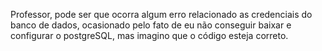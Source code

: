 Professor, pode ser que ocorra algum erro relacionado as credenciais do banco de dados, ocasionado pelo fato de eu não conseguir baixar e configurar o postgreSQL, mas imagino que o código esteja correto.